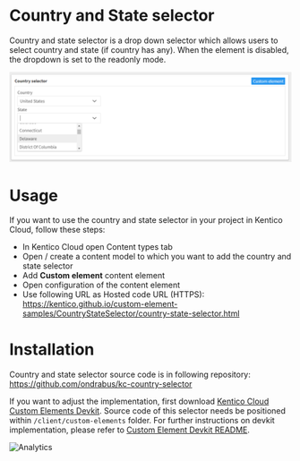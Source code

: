 # Country and State selector
Country and state selector is a drop down selector which allows users to select country and state (if country has any). When the element is disabled, the dropdown is set to the readonly mode.

![Country State Selector](CountryStateSelector.png)

# Usage

If you want to use the country and state selector in your project in Kentico Cloud, follow these steps:

* In Kentico Cloud open Content types tab
* Open / create a content model to which you want to add the country and state selector
* Add **Custom element** content element
* Open configuration of the content element
* Use following URL as Hosted code URL (HTTPS): https://kentico.github.io/custom-element-samples/CountryStateSelector/country-state-selector.html

# Installation

Country and state selector source code is in following repository: https://github.com/ondrabus/kc-country-selector

If you want to adjust the implementation, first download [Kentico Cloud Custom Elements Devkit](https://github.com/kentico/custom-element-devkit). Source code of this selector needs be positioned within `/client/custom-elements` folder. For further instructions on devkit implementation, please refer to [Custom Element Devkit README](https://github.com/Kentico/custom-element-devkit/blob/master/readme.md).

![Analytics](https://kentico-ga-beacon.azurewebsites.net/api/UA-69014260-4/Kentico/custom-elements-samples/CountryStateSelector?pixel)
